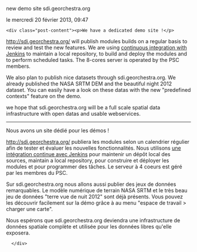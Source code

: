 new demo site sdi.georchestra.org
    
   le mercredi 20 février 2013, 09:47 
    
        
    <div class="post-content"><p>We have a dedicated demo site !</p>
<p><a href="http://sdi.georchestra.org/" hreflang="en">http://sdi.georchestra.org/</a> will publish modules builds on a regular
basis to review and test the new features. We are using <a href="http://sdi.georchestra.org/ci/" hreflang="en">continuous integration with
Jenkins</a> to maintain a local repository, to build and deploy the modules and
to perform scheduled tasks. The 8-cores server is operated by the PSC
members.</p>
<p>We also plan to publish nice datasets through sdi.georchestra.org. We
already published the NASA SRTM DEM and the beautiful night 2012 dataset. You
can easily have a look on these datas with the new &quot;predefined contexts&quot;
feature on the demo.</p>
<p>we hope that sdi.georchestra.org will be a full scale spatial data
infrastructure with open datas and usable webservices.</p>
<hr />
<p>Nous avons un site dédié pour les démos !</p>
<p><a href="http://sdi.georchestra.org/" hreflang="fr">http://sdi.georchestra.org/</a> publiera les modules selon un calendrier
régulier afin de tester et évaluer les nouvelles fonctionnalités. Nous
utilisons <a href="http://sdi.georchestra.org/ci/" hreflang="en">une
intégration continue avec Jenkins</a> pour maintenir un dépôt local des
sources, maintain a local repository, pour construire et déployer les modules
et pour programmer des tâches. Le serveur à 4 coeurs est géré par les membres
du PSC.</p>
<p>Sur sdi.georchestra.org nous allons aussi publier des jeux de données
remarquables. Le modèle numérique de terrain NASA SRTM et le très beau jeu de
données &quot;terre vue de nuit 2012&quot; sont déjà présents. Vous pouvez les découvrir
facilement sur la démo grâce à au menu &quot;espace de travail &gt; charger une
carte&quot;.</p>
<p>Nous espérons que sdi.georchestra.org deviendra une infrastructure de
données spatiale complète et utilisée pour les données libres qu'elle
exposera.</p></div>

      </div>